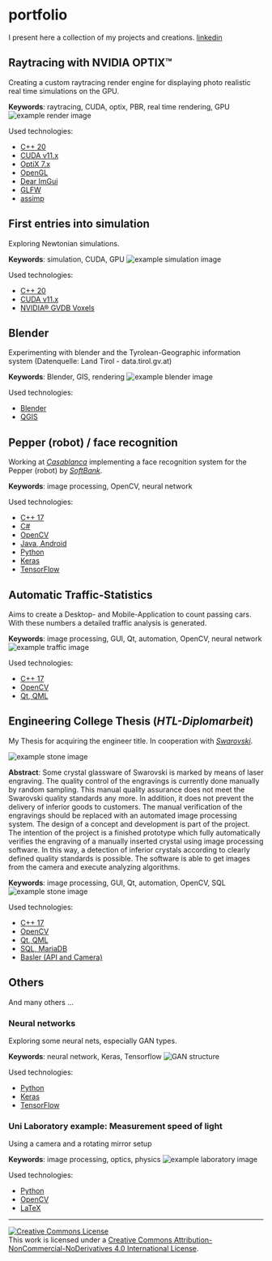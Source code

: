 # portfolio
I present here a collection of my projects and creations. [linkedin](https://www.linkedin.com/in/florian-f%C3%BCrrutter-a4b7b2142/)

## Raytracing with NVIDIA OPTIX™
Creating a custom raytracing render engine for displaying photo realistic real time simulations on the GPU.

**Keywords**: raytracing, CUDA, optix, PBR, real time rendering, GPU
![example render image](/raytracing/front.PNG)

Used technologies:
- [C++ 20](https://isocpp.org/)
- [CUDA v11.x](https://developer.nvidia.com/cuda-zone)
- [OptiX 7.x](https://developer.nvidia.com/optix)
- [OpenGL](https://www.opengl.org/)
- [Dear ImGui](https://github.com/ocornut/imgui)
- [GLFW](https://github.com/glfw/glfw)
- [assimp](https://github.com/assimp/assimp)

## First entries into simulation
Exploring Newtonian simulations.

**Keywords**: simulation, CUDA, GPU
![example simulation image](/newtonian_sim/front.PNG)

Used technologies:
- [C++ 20](https://isocpp.org/)
- [CUDA v11.x](https://developer.nvidia.com/cuda-zone)
- [NVIDIA® GVDB Voxels](https://github.com/NVIDIA/gvdb-voxels)

## Blender
Experimenting with blender and the Tyrolean-Geographic information system (Datenquelle: Land Tirol - data.tirol.gv.at)

**Keywords**: Blender, GIS, rendering
![example blender image](/blender_gis/front.png)

Used technologies:
- [Blender](https://www.blender.org/)
- [QGIS](https://www.qgis.org/de/site/index.html)


## Pepper (robot) / face recognition
Working at [*Casablanca*](https://www.casablanca.at/) implementing a face recognition system for the Pepper (robot) by [*SoftBank*](https://group.softbank/en).

**Keywords**: image processing, OpenCV, neural network

Used technologies:
- [C++ 17](https://isocpp.org/)
- [C#](https://docs.microsoft.com/en-us/dotnet/csharp/)
- [OpenCV](https://github.com/opencv/opencv)
- [Java, Android](https://www.java.com/)
- [Python](https://www.python.org/)
- [Keras](https://keras.io/)
- [TensorFlow](https://www.tensorflow.org/)

## Automatic Traffic-Statistics 
Aims to create a Desktop- and Mobile-Application to count passing cars. With these numbers a detailed traffic analysis is generated.

**Keywords**: image processing, GUI, Qt, automation, OpenCV, neural network
![example traffic image](traffic_statistics/front.png)

Used technologies:
- [C++ 17](https://isocpp.org/)
- [OpenCV](https://github.com/opencv/opencv)
- [Qt, QML](https://www.qt.io/)

## Engineering College Thesis (*HTL-Diplomarbeit*)
My Thesis for acquiring the engineer title. In cooperation with [*Swarovski*](https://www.swarovski.com). 

![example stone image](/htl_thesis/front.jpg)

**Abstract**:
Some crystal glassware of Swarovski is marked by means of laser engraving. The 
quality control of the engravings is currently done manually by random sampling. This manual quality assurance does not meet the Swarovski quality standards any more. In addition, it does not prevent the delivery of inferior goods to customers. 
The manual verification of the engravings should be replaced with an automated image processing system. The design of a concept and development is part of the project. The intention of the project is a finished prototype which fully automatically verifies the engraving of a manually inserted crystal using image processing software. In this way, a detection of inferior crystals according to clearly defined quality standards is possible. The software is able to get images from the camera and execute analyzing algorithms. 

**Keywords**: image processing, GUI, Qt, automation, OpenCV, SQL
![example stone image](/htl_thesis/engraving.PNG)

Used technologies:
- [C++ 17](https://isocpp.org/)
- [OpenCV](https://github.com/opencv/opencv)
- [Qt, QML](https://www.qt.io/)
- [SQL, MariaDB](https://mariadb.org/)
- [Basler (API and Camera)](https://www.baslerweb.com/de/)


## Others
And many others ...

### Neural networks
Exploring some neural nets, especially GAN types.

**Keywords**: neural network, Keras, Tensorflow
![GAN structure](/other/gan.png)

Used technologies:
- [Python](https://www.python.org/)
- [Keras](https://keras.io/)
- [TensorFlow](https://www.tensorflow.org/)

### Uni Laboratory example: Measurement speed of light
Using a camera and a rotating mirror setup

**Keywords**: image processing, optics, physics
![example laboratory image](/other/lab.png)

Used technologies:
- [Python](https://www.python.org/)
- [OpenCV](https://github.com/opencv/opencv)
- [LaTeX](https://www.latex-project.org/)

___
<a rel="license" href="http://creativecommons.org/licenses/by-nc-nd/4.0/"><img alt="Creative Commons License" style="border-width:0" src="https://i.creativecommons.org/l/by-nc-nd/4.0/88x31.png" /></a><br />This work is licensed under a <a rel="license" href="http://creativecommons.org/licenses/by-nc-nd/4.0/">Creative Commons Attribution-NonCommercial-NoDerivatives 4.0 International License</a>.
